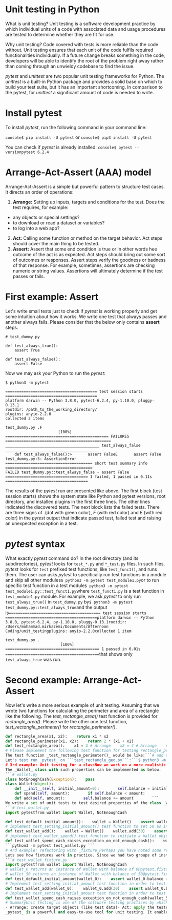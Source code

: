 # Unit testing in Python

What is unit testing?
Unit testing is a software development practice by which individual units of a code with associated data and usage procedures are tested to determine whether they are fit for use.

Why unit testing?
Code covered with tests is more reliable than the code without. Unit testing ensures that each unit of the code fulfils required functionalities individually. If a future change breaks something in the code, developers will be able to identify the root of the problem right away rather than coming through an unwieldy codebase to find the issue.

_pytest_ and _unittest_ are two popular unit testing frameworks for Python. The _unittest_ is a built-in Python package and provides a solid base on which to build your test suite, but it has an important shortcoming. In comparison to the pytest, for _unittest_ a significant amount of code is needed to write.

# Install pytest
To install _pytest_, run the following command in your command line:

```console$ pip install -U pytest```
or
```console$ pip3 install -U pytest```

You can check if _pytest_ is already installed:
```console$ pytest --versionpytest 6.2.4```

# Arrange-Act-Assert (AAA) model
Arrange-Act-Assert is a simple but powerful pattern to structure test cases. It directs an order of operations:
1. **Arrange:** Setting up inputs, targets and conditions for the test. Does the test requires, for example:   
  * any objects or special settings?   
  * to download or read a dataset or variables?   
  * to log into a web app?  
2. **Act:** Calling some function or method on the target behavior. Act steps should cover the main thing to be tested.
3. **Assert:** Assert that some end condition is true or in other words hee outcome of the act is as expected. Act steps should bring out some sort of outcomes or responses. Assert steps verify the goodness or badness of that response. For example, sometimes, assertions are checking numeric or string values. Assertions will ultimately determine if the test passes or fails.

# First example: Assert
Let's write small tests just to check if _pytest_ is working properly and get some intuition about how it works. We write one test that always passes and another always fails. Please consider that the below only contains **assert** steps.
```
# test_dummy.py

def test_always_true():
    assert True
    
def test_always_false():
    assert False
```
  
Now we may ask your Python to run the _pytest_:
```
$ python3 -m pytest

======================================== test session starts ========================================
platform darwin -- Python 3.8.0, pytest-6.2.4, py-1.10.0, pluggy-0.13.1
rootdir: /path_to_the_working_directory/
plugins: anyio-2.2.0
collected 2 items                                                                                   
test_dummy.py .F                                                                              [100%]
============================================= FAILURES ==============================================
_________________________________________ test_always_false _________________________________________
    def test_always_false():>       assert FalseE       assert False
test_dummy.py:5: AssertionError
====================================== short test summary info ======================================
FAILED test_dummy.py::test_always_false - assert False
==================================== 1 failed, 1 passed in 0.11s ====================================
```

The results of the _pytest_ run are presented like above. The first block (test session starts) shows the system state like Python and pytest versions, root directory, and installed plugins in the first three lines. The other lines indicated the discovered tests. The next block lists the failed tests.
There are three signs of _._(dot with green color), _F_ (with red color) and _E_ (with red color) in the _pytest_ output that indicate passed test, failed test and raising an unexpected exception in a test.

# _pytest_ syntax
What exactly _pytest_ command do? In the root directory (and its subdirectories), _pytest_ looks for ```test_*.py``` and ```*_test.py``` files. In such files, _pytest_ looks for ```test``` prefixed test functions, like ```test_func1()```, and runs them.
The user can asks _pytest_ to specifically run test functions in a module and skip all other modules```$ python3 -m pytest test_module1.py```or to run specific test function in a test module```$ python3 -m pytest test_module1.py::test_funct1.py```where ```test_funct1.py``` is a test function in ```test_module1.py``` module.
For example, we ask _pytest_ to only run ```test_always_true()``` in ```test_dummy.py``` by```$ python3 -m pytest test_dummy.py::test_always_true```and the output is```======================================== test session starts ========================================platform darwin -- Python 3.8.0, pytest-6.2.4, py-1.10.0, pluggy-0.13.1rootdir: /Users/mohammad.mirkazemi/Documents/Afternoon Coding/unit_testingplugins: anyio-2.2.0collected 1 item                                                                                    
test_dummy.py .                                                                               [100%]
========================================= 1 passed in 0.01s =========================================```that shows only ```test_always_true``` was run.
# Second example: Arrange-Act-Assert
Now let's write a more serious example of unit testing. Assuming that we wrote two functions for calculating the perimeter and area of a rectangle like the following. The _test_rectangle_area()_ test function is provided for _rectangle_area()_. Please write the other one test function, _test_rectangle_perimeter()_ for _rectangle_perimeter()_.
```#test_rectangle_geo.py
def rectangle_area(x1, x2):    return x1 * x2
def rectangle_perimeter(x1, x2):    return 2 * (x1 + x2)
def test_rectangle_area():    x1 = 3 # Arrange    x2 = 4 # Arrange    expected_area = 12 # Arrange    calculated_area = rectangle_area(x1, x2) # Act    assert expected_area == calculated_area # Assert
# Please implement the following test function for testing rectangle_perimeter()    # def test_rectangle_perimeter():#    # Arrange#    # Act#    # Assert```
The test function _test_rectangle_perimeter()_ would be like:```# add to test_rectangle_geo.pydef test_rectangle_perimeter():    assert rectangle_perimeter(2, 4) == 12```
Let's test run _pytest_ on ```test_rectangle_geo.py```:```$ python3 -m pytest test_rectangle_geo.py```
# 3rd example: Unit testing for a classNow we work on a more realistic example. Assume that we have a class of _Wallet_ with such properties:- an instance of object is initiated with a given initial balance of money- if no initial balance is provided the instance is generated with defaut balance of 0- the balance of the a _Wallet_ instance is saved in ```balance``` attribute- one can add cash to a _Wallet_ instance using ```add``` method- one can add spend from a _Wallet_ instance using ```spend``` method- if one wants to spend more than ```balance``` of the _Wallet_ instance, an NotEnoughCash exception should be raised.
The _Wallet_ class with such properties can be implemented as below.
```# wallet.py
class NotEnoughCash(Exception):    pass
class Wallet(object):
    def __init__(self, initial_amount=0):        self.balance = initial_amount
    def spend(self, amount):        if self.balance < amount:            raise NotEnoughCash(f'Not enough cash available to spend {amount}')        self.balance -= amount
    def add(self, amount):        self.balance += amount        ```
We write a set of unit tests to test desired properties of the class _Wallet_. Please complete the incomplete test functions:
```# test_wallet.py
import pytestfrom wallet import Wallet, NotEnoughCash

def test_default_initial_amount():    wallet = Wallet()    assert wallet.balance == 0
# implement test_setting_initial_amount() test function to set 50 as initial amountdef test_setting_initial_amount():##
def test_wallet_add():    wallet = Wallet()    wallet.add(30)    assert wallet.balance == 30
# implement test_wallet_spend() test function to initiate a Wallet object with 50 and spend 30 and then test the expected balance 20def test_wallet_spend():##
def test_wallet_spend_cash_raises_exception_on_not_enough_cash():    wallet = Wallet(50)    with pytest.raises(NotEnoughCash):        wallet.spend(100)        ```After completing the above test module you may run it by
```python3 -m pytest test_wallet.py ```
# 4rd example: refactoring with _fixture_Perhaps you have noted some repetition of coding for initializing objects in each test. We initialize two times the same _Wallet_ instance with an initial amount of zero and three times with initial amounts of 50. In big projects, sometimes each **arrange** step needs a large amount of coding since it may need reading a database, extracting a subset, some calculation, etc. The _pytest_ have a solution to reduce the amount of boilerplate code in such cases. Fixtures help us set up some helper code. They should run in order to **arrange** the tests before any tests are executed.
Lets see how fixtures work in practice. Since we had two groups of instance creation with zero and 50 initial amounts, we wrote two fixtures to make objects with the desired initial amount. Then each test function takes a suitable fixture function.
```# test_wallet_fixture.py
import pytestfrom wallet import Wallet, NotEnoughCash
# wallet_0 returns an instance of Wallet with balance of 0@pytest.fixturedef wallet_0():    return Wallet()
# wallet_50 returns an instance of Wallet with balance of 50@pytest.fixturedef wallet_50():    return Wallet(50)
def test_default_initial_amount(wallet_0):    assert wallet_0.balance == 0
# Implement test_setting_initial_amount test function in order to test the balance of Wallet instance with initial amount of 50 # def test_setting_initial_amount(...#     ...
def test_wallet_add(wallet_0):    wallet_0.add(30)    assert wallet_0.balance == 30
# Implement test_setting_initial_amount test function in order to test the balance of Wallet instance initiated with 50 after spending 30 # def test_wallet_spend(...#     ...
def test_wallet_spend_cash_raises_exception_on_not_enough_cash(wallet_50):    with pytest.raises(NotEnoughCash):        wallet_50.spend(100)```
# SummaryUnit testing is one of the software testing practices by which the smallest components of a software are tested individually. It also helps you to find the probable bugs which are created by future changes in the code. The AAA (Arrange-Act-Assert) pattern is a standard for software testing:
- Arrange: create target objects (like test data)- Act: apply the tested method- Assert: check whether the expectations were met
_pytest_ is a powerful and easy-to-use tool for unit testing. It enables a programmer to test the outcome of a method or function with few lines of code. It also provides _fixture_ functions to prevent writing boilerplate codes to generate testing data. 
